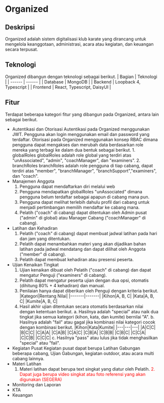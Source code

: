# Organized

## Deskripsi

Organized adalah sistem digitalisasi klub karate yang dirancang untuk mengelola keanggotaan, administrasi, acara atau kegiatan, dan keuangan secara terpusat.

## Teknologi

Organized dibangun dengan teknologi sebagai berikut.
| Bagian | Teknologi |
| ------ | ------ |
| Database | MongoDB |
| Backend | Loopback 4, Typescript |
| Frontend | React, Typescript, DaisyUI |

## Fitur

Terdapat beberapa kategori fitur yang dibangun pada Organized, antara lain sebagai berikut.

- Autentikasi dan Otorisasi
  Autentikasi pada Organized menggunakan JWT. Pengguna akan login menggunakan email dan password yang terdaftar. Otorisasi pada Organized menggunakan konsep RBAC dimana pengguna dapat mengakses dan merubah data berdasarkan role mereka yang terbagi ke dalam dua bentuk sebagai berikut. 1. globalRoles
  globalRoles adalah role global yang terdiri atas "unAssociated", "admin", "coachManager", dan "examiners". 2. branchRoles
  branchRoles adalah role pengguna di tiap cabang, dapat terdiri atas "member", "branchManager", "branchSupport","examiners", dan "coach".
- Manajemen Anggota
  1. Pengguna dapat mendaftarkan diri melalui web
  2. Pengguna mendapatkan globalRoles "unAssociated" dimana pengguna belum terdaftar sebagai apapun di cabang mana pun.
  3. Pengguna dapat melihat terlebih dahulu profil dari cabang untuk menjadi pertimbangan memilih mendaftar ke cabang mana.
  4. Pelatih ("coach" di cabang) dapat ditentukan oleh Admin pusat ("admin" di global) atau Manager Cabang ("coachManager" di cabang).
- Latihan dan Kehadiran
  1. Pelatih ("coach" di cabang) dapat membuat jadwal latihan pada hari dan jam yang ditentukan.
  2. Pelatih dapat menambahkan materi yang akan dijadikan bahan latihan pada jadwal mendatang dan dapat dilihat oleh Anggota ("member" di cabang).
  3. Pelatih dapat membuat kehadiran atau presensi peserta.
- Ujian Kenaikan Tingkat
  1. Ujian kenaikan dibuat oleh Pelatih ("coach" di cabang) dan dapat mengatur Penguji ("examiners" di cabang).
  2. Pelatih dapat mengatur peserta ujian dengan dua opsi, otomatis (dihitung 80% + 4 kehadiran) dan manual.
  3. Penilaian hanya dapat diberikan oleh Penguji dengan kriteria berikut.
     |Kategori|Rentang Nilai|
     |-------|-------|
     |Kihon|A, B, C|
     |Kata|A, B, C|
     |Kumite|A, B, C|
  4. Hasil akhir ujian ditentukan secara otomatis berdasarkan nilai dengan ketentuan berikut.
     a. Hasilnya adalah "special" atau naik dua tingkat jika semua kategori (kihon, kata, dan kumite) bernilai "A".
     b. Hasilnya adalah "fail" atau gagal jika kombinasi nilai kategori cocok dengan kombinasi berikut.
     |Kihon|Kata|Kumite|
     |---|---|---|
     |A|C|C|
     |B|C|C|
     |C|A|A|
     |C|A|B|
     |C|A|C|
     |C|B|A|
     |C|B|B|
     |C|B|C|
     |C|C|A|
     |C|C|B|
     |C|C|C|
     c. Hasilnya "pass" atau lulus jika tidak menghasilkan "special" atau "fail".
- Kegiatan Pusat
  Kegiatan pusat dapat berupa Latihan Gabungan beberapa cabang, Ujian Gabungan, kegiatan outdoor, atau acara multi cabang lainnya.
- Materi Latihan
  1. Materi latihan dapat berupa text singkat yang diatur oleh Pelatih.
     <span style="color:red">2. Dapat juga berupa video singkat atau foto referensi yang akan digunakan (SEGERA)</span>
- Monitoring dan Laporan
- KTA
- Keuangan
